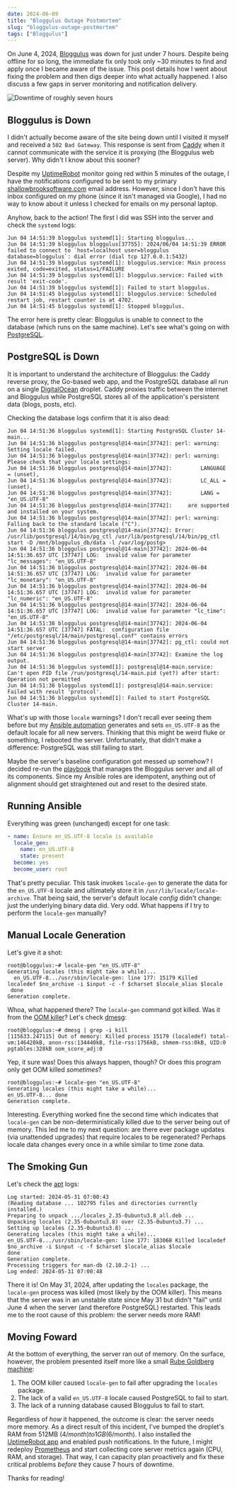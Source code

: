 ```yaml
---
date: 2024-06-09
title: "Bloggulus Outage Postmortem"
slug: "bloggulus-outage-postmortem"
tags: ["Bloggulus"]
---
```


On June 4, 2024, [Bloggulus](https://bloggulus.com) was down for just under 7 hours.
Despite being offline for so long, the immediate fix only took only ~30 minutes to find and apply once I became aware of the issue.
This post details how I went about fixing the problem and then digs deeper into what actually happened.
I also discuss a few gaps in server monitoring and notification delivery.

![Downtime of roughly seven hours](/images/20240609/downtime.webp)

## Bloggulus is Down

I didn't actually become aware of the site being down until I visited it myself and received a `502 Bad Gateway`.
This response is sent from [Caddy](https://caddyserver.com/) when it cannot communicate with the service it is proxying (the Bloggulus web server).
Why didn't I know about this sooner?

Despite my [UptimeRobot](https://uptimerobot.com/) monitor going red within 5 minutes of the outage, I have the notifications configured to be sent to my primary [shallowbrooksoftware.com](https://shallowbrooksoftware.com/) email address.
However, since I don't have this inbox configured on my phone (since it isn't managed via Google), I had no way to know about it unless I checked for emails on my personal laptop.

Anyhow, back to the action!
The first I did was SSH into the server and check the `systemd` logs:

```
Jun 04 14:51:39 bloggulus systemd[1]: Starting bloggulus...
Jun 04 14:51:39 bloggulus bloggulus[37755]: 2024/06/04 14:51:39 ERROR failed to connect to `host=localhost user=bloggulus database=bloggulus`: dial error (dial tcp 127.0.0.1:5432)
Jun 04 14:51:39 bloggulus systemd[1]: bloggulus.service: Main process exited, code=exited, status=1/FAILURE
Jun 04 14:51:39 bloggulus systemd[1]: bloggulus.service: Failed with result 'exit-code'.
Jun 04 14:51:39 bloggulus systemd[1]: Failed to start bloggulus.
Jun 04 14:51:45 bloggulus systemd[1]: bloggulus.service: Scheduled restart job, restart counter is at 4702.
Jun 04 14:51:45 bloggulus systemd[1]: Stopped bloggulus.
```

The error here is pretty clear: Bloggulus is unable to connect to the database (which runs on the same machine).
Let's see what's going on with [PostgreSQL](https://www.postgresql.org/).

## PostgreSQL is Down

It is important to understand the architecture of Bloggulus: the Caddy reverse proxy, the Go-based web app, and the PostgreSQL database all run on a single [DigitalOcean](https://www.digitalocean.com/) droplet.
Caddy proxies traffic between the internet and Bloggulus while PostgreSQL stores all of the application's persistent data (blogs, posts, etc).

Checking the database logs confirm that it is also dead:

```
Jun 04 14:51:36 bloggulus systemd[1]: Starting PostgreSQL Cluster 14-main...
Jun 04 14:51:36 bloggulus postgresql@14-main[37742]: perl: warning: Setting locale failed.
Jun 04 14:51:36 bloggulus postgresql@14-main[37742]: perl: warning: Please check that your locale settings:
Jun 04 14:51:36 bloggulus postgresql@14-main[37742]:         LANGUAGE = (unset),
Jun 04 14:51:36 bloggulus postgresql@14-main[37742]:         LC_ALL = (unset),
Jun 04 14:51:36 bloggulus postgresql@14-main[37742]:         LANG = "en_US.UTF-8"
Jun 04 14:51:36 bloggulus postgresql@14-main[37742]:     are supported and installed on your system.
Jun 04 14:51:36 bloggulus postgresql@14-main[37742]: perl: warning: Falling back to the standard locale ("C").
Jun 04 14:51:36 bloggulus postgresql@14-main[37742]: Error: /usr/lib/postgresql/14/bin/pg_ctl /usr/lib/postgresql/14/bin/pg_ctl start -D /mnt/bloggulus_db/data -l /var/log/postg>
Jun 04 14:51:36 bloggulus postgresql@14-main[37742]: 2024-06-04 14:51:36.657 UTC [37747] LOG:  invalid value for parameter "lc_messages": "en_US.UTF-8"
Jun 04 14:51:36 bloggulus postgresql@14-main[37742]: 2024-06-04 14:51:36.657 UTC [37747] LOG:  invalid value for parameter "lc_monetary": "en_US.UTF-8"
Jun 04 14:51:36 bloggulus postgresql@14-main[37742]: 2024-06-04 14:51:36.657 UTC [37747] LOG:  invalid value for parameter "lc_numeric": "en_US.UTF-8"
Jun 04 14:51:36 bloggulus postgresql@14-main[37742]: 2024-06-04 14:51:36.657 UTC [37747] LOG:  invalid value for parameter "lc_time": "en_US.UTF-8"
Jun 04 14:51:36 bloggulus postgresql@14-main[37742]: 2024-06-04 14:51:36.657 UTC [37747] FATAL:  configuration file "/etc/postgresql/14/main/postgresql.conf" contains errors
Jun 04 14:51:36 bloggulus postgresql@14-main[37742]: pg_ctl: could not start server
Jun 04 14:51:36 bloggulus postgresql@14-main[37742]: Examine the log output.
Jun 04 14:51:36 bloggulus systemd[1]: postgresql@14-main.service: Can't open PID file /run/postgresql/14-main.pid (yet?) after start: Operation not permitted
Jun 04 14:51:36 bloggulus systemd[1]: postgresql@14-main.service: Failed with result 'protocol'.
Jun 04 14:51:36 bloggulus systemd[1]: Failed to start PostgreSQL Cluster 14-main.
```

What's up with those `locale` warnings?
I don't recall ever seeing them before but my [Ansible automation](https://github.com/theandrew168/devops/blob/ae25c0a6333e8cfb3b6dd091b329342da7e545ba/roles/server/tasks/main.yml#L169-L187) generates and sets `en_US.UTF-8` as the default locale for all new servers.
Thinking that this might be weird fluke or something, I rebooted the server.
Unfortunately, that didn't make a difference: PostgreSQL was still failing to start.

Maybe the server's baseline configuration got messed up somehow?
I decided re-run the [playbook](https://github.com/theandrew168/devops/blob/main/bloggulus.yml) that manages the Bloggulus server and all of its components.
Since my Ansible roles are idempotent, anything out of alignment should get straightened out and reset to the desired state.

## Running Ansible

Everything was green (unchanged) except for one task:

```yaml
- name: Ensure en_US.UTF-8 locale is available
  locale_gen:
    name: en_US.UTF-8
    state: present
  become: yes
  become_user: root
```

That's pretty peculiar.
This task invokes `locale-gen` to generate the data for the `en_US.UTF-8` locale and ultimately store it in `/usr/lib/locale/locale-archive`.
That being said, the server's default locale _config_ didn't change: just the underlying binary data did.
Very odd.
What happens if I try to perform the `locale-gen` manually?

## Manual Locale Generation

Let's give it a shot:

```
root@bloggulus:~# locale-gen "en_US.UTF-8"
Generating locales (this might take a while)...
  en_US.UTF-8.../usr/sbin/locale-gen: line 177: 15179 Killed                  localedef $no_archive -i $input -c -f $charset $locale_alias $locale
 done
Generation complete.
```

Whoa, what happened there?
The `locale-gen` command got killed.
Was it from the [OOM killer](https://www.kernel.org/doc/gorman/html/understand/understand016.html)?
Let's check [dmesg](https://man7.org/linux/man-pages/man1/dmesg.1.html):

```
root@bloggulus:~# dmesg | grep -i kill
[115633.247115] Out of memory: Killed process 15179 (localedef) total-vm:146420kB, anon-rss:134440kB, file-rss:1756kB, shmem-rss:0kB, UID:0 pgtables:328kB oom_score_adj:0
```

Yep, it sure was!
Does this always happen, though?
Or does this program only get OOM killed _sometimes_?

```
root@bloggulus:~# locale-gen "en_US.UTF-8"
Generating locales (this might take a while)...
en_US.UTF-8... done
Generation complete.
```

Interesting.
Everything worked fine the second time which indicates that `locale-gen` can be non-deterministically killed due to the server being out of memory.
This led me to my next question: are there ever package updates (via unattended upgrades) that require locales to be regenerated?
Perhaps locale data changes every once in a while similar to time zone data.

## The Smoking Gun

Let's check the [apt](https://ubuntu.com/server/docs/package-management) logs:

```
Log started: 2024-05-31 07:00:43
(Reading database ... 102795 files and directories currently installed.)
Preparing to unpack .../locales_2.35-0ubuntu3.8_all.deb ...
Unpacking locales (2.35-0ubuntu3.8) over (2.35-0ubuntu3.7) ...
Setting up locales (2.35-0ubuntu3.8) ...
Generating locales (this might take a while)...
en_US.UTF-8.../usr/sbin/locale-gen: line 177: 183068 Killed localedef $no_archive -i $input -c -f $charset $locale_alias $locale
done
Generation complete.
Processing triggers for man-db (2.10.2-1) ...
Log ended: 2024-05-31 07:00:48
```

There it is!
On May 31, 2024, after updating the `locales` package, the `locale-gen` process was killed (most likely by the OOM killer).
This means that the server was in an unstable state since May 31 but didn't "fail" until June 4 when the server (and therefore PostgreSQL) restarted.
This leads me to the root cause of this problem: the server needs more RAM!

## Moving Foward

At the bottom of everything, the server ran out of memory.
On the surface, however, the problem presented itself more like a small [Rube Goldberg machine](https://en.wikipedia.org/wiki/Rube_Goldberg_machine):

1. The OOM killer caused `locale-gen` to fail after upgrading the `locales` package.
2. The lack of a valid `en_US.UTF-8` locale caused PostgreSQL to fail to start.
3. The lack of a running database caused Bloggulus to fail to start.

Regardless of _how_ it happened, the outcome is clear: the server needs more memory.
As a direct result of this incident, I've bumped the droplet's RAM from 512MB ($4/month) to 1GB ($6/month).
I also installed the [UptimeRobot app](https://play.google.com/store/apps/details?id=com.uptimerobot&hl=en_US) and enabled push notifications.
In the future, I might redeploy [Prometheus](https://prometheus.io/) and start collecting core server metrics again (CPU, RAM, and storage).
That way, I can capacity plan proactively and fix these critical problems _before_ they cause 7 hours of downtime.

Thanks for reading!
